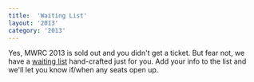 ```yaml
---
title:  'Waiting List'
layout: '2013'
category: '2013'
---
```

Yes, MWRC 2013 is sold out and you didn't get a ticket. But fear not, we have a [waiting list](http://mtnwestrubyconf.org/2013/waitinglist) hand-crafted just for you. Add your info to the list and we'll let you know if/when any seats open up.
